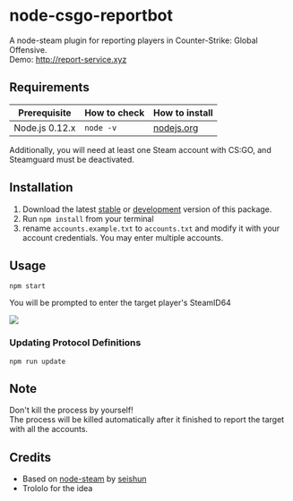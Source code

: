# node-csgo-reportbot

A node-steam plugin for reporting players in Counter-Strike: Global Offensive.<br>
Demo: http://report-service.xyz

## Requirements

| Prerequisite    | How to check | How to install
| --------------- | ------------ | ------------- |
| Node.js 0.12.x  | `node -v`    | [nodejs.org](http://nodejs.org/) |

Additionally, you will need at least one Steam account with CS:GO, and Steamguard must be deactivated.

## Installation

1. Download the latest [stable](https://github.com/Askwrite/node-csgo-reportbot/releases/latest) or [development](https://github.com/Askwrite/node-csgo-reportbot/archive/master.zip) version of this package.
2. Run `npm install` from your terminal
3. rename `accounts.example.txt` to `accounts.txt` and modify it with your account credentials. You may enter multiple accounts.

## Usage

```
npm start
```

You will be prompted to enter the target player's SteamID64

![](http://i.imgur.com/PPEIPx8.png)

### Updating Protocol Definitions

```
npm run update
```

## Note
Don't kill the process by yourself!<br>
The process will be killed automatically after it finished to report the target with all the accounts.

## Credits

* Based on [node-steam](https://github.com/seishun/node-steam) by [seishun](https://github.com/seishun)
* Trololo for the idea
